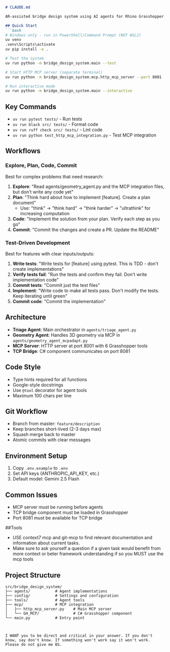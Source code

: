 ```markdown
# CLAUDE.md

AR-assisted bridge design system using AI agents for Rhino Grasshopper.

## Quick Start
```bash
# Windows only - run in PowerShell/Command Prompt (NOT WSL2)
uv venv
.venv\Scripts\activate
uv pip install -e .

# Test the system
uv run python -m bridge_design_system.main --test

# Start HTTP MCP server (separate terminal)
uv run python -m bridge_design_system.mcp.http_mcp_server --port 8001

# Run interactive mode
uv run python -m bridge_design_system.main --interactive
```

## Key Commands
- `uv run pytest tests/` - Run tests
- `uv run black src/ tests/` - Format code
- `uv run ruff check src/ tests/` - Lint code
- `uv run python test_http_mcp_integration.py` - Test MCP integration

## Workflows

### Explore, Plan, Code, Commit
Best for complex problems that need research:

1. **Explore**: "Read agents/geometry_agent.py and the MCP integration files, but don't write any code yet"
2. **Plan**: "Think hard about how to implement [feature]. Create a plan document"
   - Use: "think" → "think hard" → "think harder" → "ultrathink" for increasing computation
3. **Code**: "Implement the solution from your plan. Verify each step as you go"
4. **Commit**: "Commit the changes and create a PR. Update the README"

### Test-Driven Development
Best for features with clear inputs/outputs:

1. **Write tests**: "Write tests for [feature] using pytest. This is TDD - don't create implementations"
2. **Verify tests fail**: "Run the tests and confirm they fail. Don't write implementation code"
3. **Commit tests**: "Commit just the test files"
4. **Implement**: "Write code to make all tests pass. Don't modify the tests. Keep iterating until green"
5. **Commit code**: "Commit the implementation"

## Architecture
- **Triage Agent**: Main orchestrator in `agents/triage_agent.py`
- **Geometry Agent**: Handles 3D geometry via MCP in `agents/geometry_agent_mcpadapt.py`
- **MCP Server**: HTTP server at port 8001 with 6 Grasshopper tools
- **TCP Bridge**: C# component communicates on port 8081

## Code Style
- Type hints required for all functions
- Google-style docstrings
- Use `@tool` decorator for agent tools
- Maximum 100 chars per line

## Git Workflow
- Branch from master: `feature/description`
- Keep branches short-lived (2-3 days max)
- Squash merge back to master
- Atomic commits with clear messages

## Environment Setup
1. Copy `.env.example` to `.env`
2. Set API keys (ANTHROPIC_API_KEY, etc.)
3. Default model: Gemini 2.5 Flash

## Common Issues
- MCP server must be running before agents
- TCP bridge component must be loaded in Grasshopper
- Port 8081 must be available for TCP bridge

##Tools
- USE context7 mcp and git-mcp to find relevant documentation and information about current tasks.
- Make sure to ask yourself a question if a given task would benefit from more context or beter framework understanding if so you MUST use the mcp tools

## Project Structure
```
src/bridge_design_system/
├── agents/           # Agent implementations
├── config/           # Settings and configuration
├── tools/            # Agent tools
├── mcp/              # MCP integration
│   ├── http_mcp_server.py    # Main MCP server
│   └── GH_MCP/               # C# Grasshopper component
└── main.py           # Entry point
```
```


I WANT you to be direct and critical in your answer. If you don't know, say don't know. If something won't work say it won't work. Please do not give me BS.